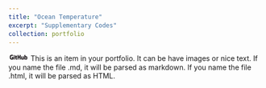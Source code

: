```yaml
---
title: "Ocean Temperature"
excerpt: "Supplementary Codes"
collection: portfolio
---
```

[<img alt="alt_text" width="40px" src="images/GitHub_Logo.png" />](https://www.google.com/)
This is an item in your portfolio. It can be have images or nice text. If you name the file .md, it will be parsed as markdown. If you name the file .html, it will be parsed as HTML. 
